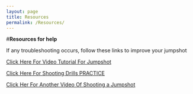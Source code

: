 ```yaml
---
layout: page
title: Resources
permalink: /Resources/
---
```


#**Resources for help** 

If any troubleshooting occurs, follow these links to improve your jumpshot 

[Click Here For Video Tutorial For Jumpshot]( https://www.youtube.com/watch?v=3lDFzBGR0PQ)

[Click Here For Shooting Drills PRACTICE](https://www.youtube.com/watch?v=e_agqmC5upc) 

[Click Her For Another Video Of Shooting a Jumpshot]( https://www.youtube.com/watch?v=PeSeGFAFoOs)
